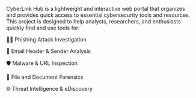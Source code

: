 CyberLink Hub is a lightweight and interactive web portal that organizes and provides quick access to essential cybersecurity tools and resources. This project is designed to help analysts, researchers, and enthusiasts quickly find and use tools for:

🕵️‍♂️ Phishing Attack Investigation

📧 Email Header & Sender Analysis

🛡️ Malware & URL Inspection

📄 File and Document Forensics

🌐 Threat Intelligence & eDiscovery
